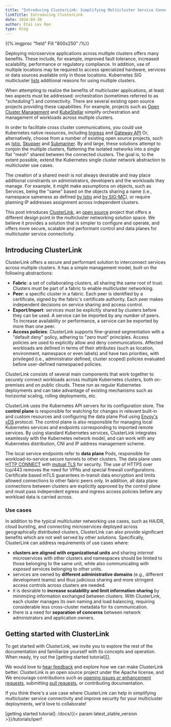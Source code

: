 ```yaml
---
title: "Introducing ClusterLink: Simplifying Multicluster Service Connectivity"
linkTitle: Introducing ClusterLink
date: 2024-04-30
author: Etai Lev Ran
type: blog
---
```


{{% imgproc "field" Fill "800x250" /%}}

Deploying microservice applications across multiple clusters offers many benefits.
 These include, for example, improved fault tolerance, increased scalability, performance
 or regulatory compliance. In addition, use of multiple locations may be required to
 access specialized hardware, services or data sources available only in those
 locations. Kubernetes SIG multicluster [lists][SIG-MC] additional reasons for
 using multiple clusters.

When attempting to realize the benefits of multicluster applications, at least two
 aspects must be addressed: orchestration (sometimes referred to as *"scheduling"*)
 and connectivity. There are several existing open source projects providing these
 capabilities. For example, projects such as [Open Cluster Management][OCM]
 and [KubeStellar][] simplify orchestration and management of
 workloads across multiple clusters.

In order to facilitate cross cluster communications, you could use Kubernetes
 native resources, including [Ingress][] and [Gateway API][]
 Or, alternatively, choose from a number of existing open source projects, such
 as [Istio][], [Skupper][] and [Submariner][].
 By and large, these solutions attempt to conjoin the multiple clusters, flattening the
 isolated networks into a single flat "mesh" shared between the connected clusters.
 The goal is, to the extent possible, extend the Kubernetes single cluster network
 abstraction to multicluster use cases.

The creation of a shared mesh is not always desirable and may place additional
 constraints on administrators, developers and the workloads they manage. For example,
 it might make assumptions on objects, such as Services, being the "same" based
 on the objects sharing a name (i.e., namespace sameness as defined [by Istio][]
 and [by SIG-MC][]), or require planning IP addresses assignment across independent clusters.

This post introduces [ClusterLink][], an [open source][] project that
 offers a different design point in the multicluster networking solution space.
 We believe it provides a solution that is simpler to configure and operate, and
 offers more secure, scalable and performant control and data planes for
 multicluster service connectivity.

## Introducing ClusterLink

ClusterLink offers a secure and performant solution to interconnect services
 across multiple clusters. It has a simple management model, built on the following
 abstractions:

- **Fabric**: a set of collaborating clusters, all sharing the same root of trust.
 Clusters must be part of a fabric to enable multicluster networking.
- **Peer**: a specific cluster in a fabric. Each peer is identified by a certificate,
 signed by the fabric's certificate authority. Each peer makes independent
 decisions on service sharing and access control.
- **Export**/**Import**: services must be explicitly shared by clusters before
 they can be used. A service can be imported by any number of peers. To increase
 availability or performance, a service can be exported by more than one peer.
- **Access policies**: ClusterLink supports fine-grained segmentation with a
 "default deny" policy, adhering to "zero trust" principles. Access policies are
 used to explicitly allow and deny communications. Affected workloads are defined
 in terms of their attributes (such as location, environment, namespace or even
 labels) and have two priorities, with privileged (i.e., administrator defined,
 cluster scoped) policies evaluated before user-defined namespaced policies.

ClusterLink consists of several main components that work together to securely
 connect workloads across multiple Kubernetes clusters, both on-premises and on
 public clouds. These run as regular Kubernetes deployments and can take advantage
 of existing mechanisms such as horizontal scaling, rolling deployments, etc.

ClusterLink uses the Kubernetes API servers for its configuration store. The
 **control plane** is responsible for watching for changes in relevant built-in
 and custom resources and configuring the data plane Pod using [Envoy's xDS][] protocol.
 The control plane is also responsible for managing local Kubernetes
 services and endpoints corresponding to imported remote services. By using
 standard Kubernetes services, ClusterLink integrates seamlessly with the Kubernetes
 network model, and can work with any Kubernetes distribution, CNI and IP address
 management scheme.

The local service endpoints refer to **data plane** Pods, responsible for
 workload-to-service secure tunnels to other clusters. The data plane uses
 [HTTP CONNECT][] with [mutual TLS][] for security.
 The use of HTTPS over tcp/443 removes the need for VPNs and special firewall
 configurations. Certificate based mTLS guarantees in-transit data
 encryption and limits allowed connections to other fabric peers only. In addition,
 all data plane connections between clusters are explicitly approved by the
 control plane and must pass independent egress and ingress access policies
 before any workload data is carried across.

### Use cases

In addition to the typical multicluster networking use cases, such as
 HA/DR, cloud bursting, and connecting microservices deployed across
 geographically distributed clusters, ClusterLink can also provide
 significant benefits which are not well served by other solutions.
 Specifically, ClusterLink can address requirements of use cases where:

- **clusters are aligned with organizational units** and sharing *internal*
 microservices with other clusters and namespaces should be limited to those
 belonging to the same unit, while also communicating with *exposed* services
 belonging to other units.
- services are owned by **different administrative domains** (e.g., different
 development teams) and thus judicious sharing and more stringent access
 controls across clusters are needed.
- it is desirable to **increase scalability and limit information sharing** by
 minimizing information exchanged between clusters. With ClusterLink, each
 cluster manages its own naming and load balancing, requiring considerable
 less cross-cluster metadata for its communication.
- there is a need for **separation of concerns** between network administrators
 and application owners.

## Getting started with ClusterLink

To get started with ClusterLink, we invite you to explore the rest of the
 documentation and familiarize yourself with its concepts and operation.
 When ready, try out the [getting started tutorial][].

We would love to [hear feedback][] and explore how we can make ClusterLink better.
 ClusterLink is an open source project under the Apache license, and We encourage
 contributions such as [opening issues or enhancement requests][], submitting
 [pull requests][], or contributing documentation.

If you think there's a use case where ClusterLink can help in simplifying
 multicluster service connectivity and improve security for your multicluster
 deployments, we'd love to collaborate!

[SIG-MC]: https://multicluster.sigs.k8s.io/#problem-statement-why-multicluster
[OCM]: https://open-cluster-management.io/
[KubeStellar]: https://kubestellar.io
[Ingress]: https://kubernetes.io/docs/concepts/services-networking/ingress/
[Gateway API]: https://kubernetes.io/docs/concepts/services-networking/gateway/
[Istio]: https://istio.io
[Skupper]: https://skupper.io
[Submariner]: https://submariner.io/
[by Istio]: https://istio.io/latest/docs/ops/configuration/traffic-management/multicluster/
[by SIG-MC]: https://github.com/kubernetes/community/blob/master/sig-multicluster/namespace-sameness-position-statement.md
[ClusterLink]: https://clusterlink.net
[open source]: https://github.com/clusterlink-net/clusterlink
[Envoy's xDS]: https://www.envoyproxy.io/docs/envoy/latest/intro/arch_overview/operations/dynamic_configuration
[HTTP CONNECT]: https://en.wikipedia.org/wiki/HTTP_tunnel
[mutual TLS]: https://en.wikipedia.org/wiki/Mutual_authentication#mTLS
[hear feedback]: https://groups.google.com/g/clusterlink-users
[opening issues or enhancement requests]: https://github.com/clusterlink-net/clusterlink/issues
[pull requests]: https://github.com/clusterlink-net/clusterlink/pulls
[getting started tutorial]: /docs/{{< param latest_stable_version >}}/tutorials/iperf
